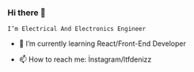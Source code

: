 ### Hi there 👋
    I’m Electrical And Electronics Engineer

- 🌱 I’m currently learning React/Front-End Developer

- 📫 How to reach me: İnstagram/ltfdenizz
<!--
**ltfdenizz/ltfdenizz** is a ✨ _special_ ✨ repository because its `README.md` (this file) appears on your GitHub profile.

Here are some ideas to get you started:

- 🔭 I’m currently working on ...
- 🌱 I’m currently learning ...
- 👯 I’m looking to collaborate on ...
- 🤔 I’m looking for help with ...
- 💬 Ask me about ...
- 📫 How to reach me: ...
- 😄 Pronouns: ...
- ⚡ Fun fact: ...
-->
